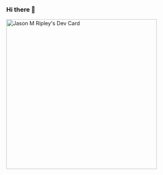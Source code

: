 ### Hi there 👋

<a href="https://app.daily.dev/sharkbird"><img src="https://api.daily.dev/devcards/09cce76a310b4d798b9dbe9b0f17af87.png?r=wjz" width="400" alt="Jason M Ripley's Dev Card"/></a>

<!--
**sharkbird/sharkbird** is a ✨ _special_ ✨ repository because its `README.md` (this file) appears on your GitHub profile.

Here are some ideas to get you started:

- 🔭 I’m currently working on ...
- 🌱 I’m currently learning ...
- 👯 I’m looking to collaborate on ...
- 🤔 I’m looking for help with ...
- 💬 Ask me about ...
- 📫 How to reach me: ...
- 😄 Pronouns: ...
- ⚡ Fun fact: ...
-->
